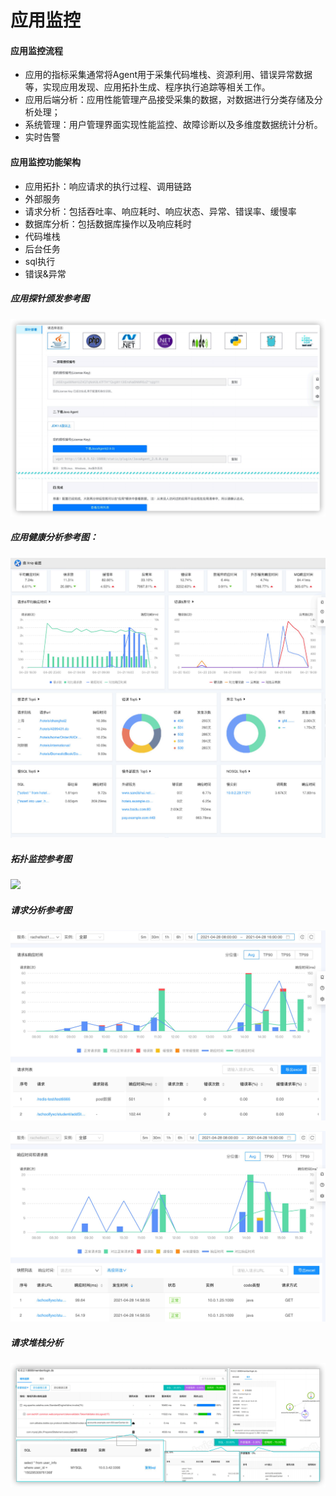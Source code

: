 # 应用监控

#### 应用监控流程

* 应用的指标采集通常将Agent用于采集代码堆栈、资源利用、错误异常数据等，实现应用发现、应用拓扑生成、程序执行追踪等相关工作。
* 应用后端分析：应用性能管理产品接受采集的数据，对数据进行分类存储及分析处理；
* 系统管理：用户管理界面实现性能监控、故障诊断以及多维度数据统计分析。
* 实时告警

#### 应用监控功能架构

* 应用拓扑：响应请求的执行过程、调用链路
* 外部服务
* 请求分析：包括吞吐率、响应耗时、响应状态、异常、错误率、缓慢率
* 数据库分析：包括数据库操作以及响应耗时
* 代码堆栈
* 后台任务
* sql执行
* 错误&异常

##### 应用探针颁发参考图

![](https://raw.githubusercontent.com/r2ys/upic_rep/main/uPic/iShot2021-06-10%2010.37.15.png)

##### 应用健康分析参考图：

![](https://raw.githubusercontent.com/r2ys/upic_rep/main/uPic/%E5%9B%BE%E7%89%87.png)

##### 拓扑监控参考图

![](/Users/r2yshu/Desktop/图片.png)

##### 请求分析参考图

![](https://raw.githubusercontent.com/r2ys/upic_rep/main/uPic/req1.png)

![](https://raw.githubusercontent.com/r2ys/upic_rep/main/uPic/req2.png)

##### 请求堆栈分析

![](https://raw.githubusercontent.com/r2ys/upic_rep/main/uPic/iShot2021-06-10%2010.32.26.png)

